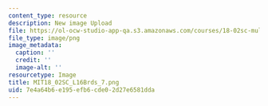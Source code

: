 ```yaml
---
content_type: resource
description: New image Upload
file: https://ol-ocw-studio-app-qa.s3.amazonaws.com/courses/18-02sc-multivariable-calculus-fall-2010/7e4a64b6e195efb6cde02d27e6581dda_MIT18_02SC_L16Brds_7.png
file_type: image/png
image_metadata:
  caption: ''
  credit: ''
  image-alt: ''
resourcetype: Image
title: MIT18_02SC_L16Brds_7.png
uid: 7e4a64b6-e195-efb6-cde0-2d27e6581dda
---
```


